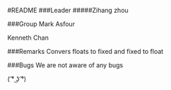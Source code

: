 #README
###Leader
#####Zihang zhou

###Group
Mark Asfour

Kenneth Chan

###Remarks
Convers floats to fixed and fixed to float

###Bugs
We are not aware of any bugs

















( ͡° ͜ʖ ͡°)
